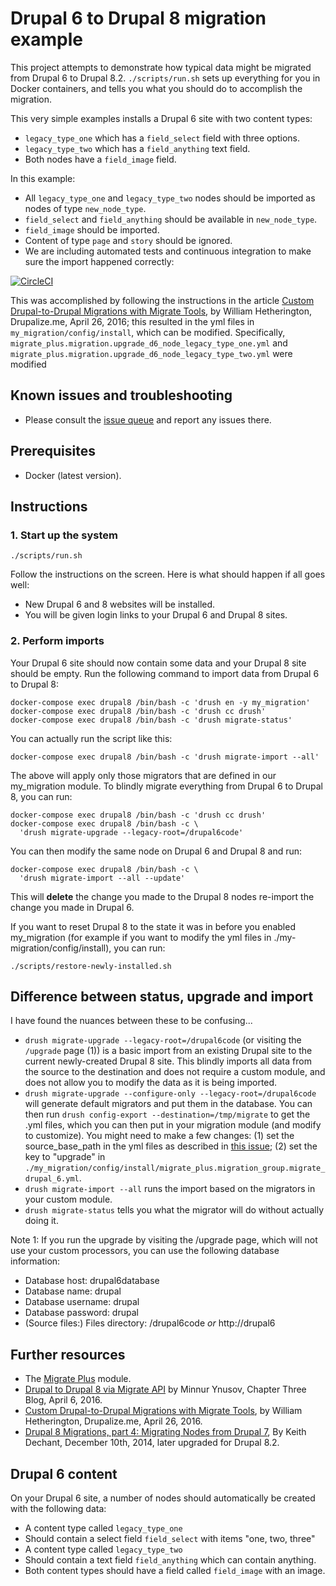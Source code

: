 Drupal 6 to Drupal 8 migration example
=====

This project attempts to demonstrate how typical data might be migrated from
Drupal 6 to Drupal 8.2. `./scripts/run.sh` sets up everything for you in
Docker containers, and tells you what you should do to accomplish the
migration.

This very simple examples installs a Drupal 6 site with two content types:

 * `legacy_type_one` which has a `field_select` field with three options.
 * `legacy_type_two` which has a `field_anything` text field.
 * Both nodes have a `field_image` field.

In this example:

 * All `legacy_type_one` and `legacy_type_two` nodes should be imported as
   nodes of type `new_node_type`.
 * `field_select` and `field_anything` should be available in `new_node_type`.
 * `field_image` should be imported.
 * Content of type `page` and `story` should be ignored.
 * We are including automated tests and continuous integration to make sure the
   import happened correctly:

[![CircleCI](https://circleci.com/gh/alberto56/d6_to_d8_migration_example/tree/master.svg?style=svg)](https://circleci.com/gh/alberto56/d6_to_d8_migration_example/tree/master)

This was accomplished by following the instructions in the article [Custom Drupal-to-Drupal Migrations with Migrate Tools](https://drupalize.me/blog/201605/custom-drupal-drupal-migrations-migrate-tools), by William Hetherington, Drupalize.me, April 26, 2016; this resulted in
the yml files in `my_migration/config/install`, which can be modified.
Specifically, `migrate_plus.migration.upgrade_d6_node_legacy_type_one.yml` and
`migrate_plus.migration.upgrade_d6_node_legacy_type_two.yml` were modified

Known issues and troubleshooting
-----

 * Please consult the [issue queue](https://github.com/alberto56/d6_to_d8_migration_example/issues) and report any issues there.

Prerequisites
-----

 * Docker (latest version).

Instructions
-----

### 1. Start up the system

    ./scripts/run.sh

Follow the instructions on the screen. Here is what should happen if all goes
well:

 * New Drupal 6 and 8 websites will be installed.
 * You will be given login links to your Drupal 6 and Drupal 8 sites.

### 2. Perform imports

Your Drupal 6 site should now contain some data and your Drupal 8 site should
be empty. Run the following command to import data from Drupal 6 to Drupal 8:

    docker-compose exec drupal8 /bin/bash -c 'drush en -y my_migration'
    docker-compose exec drupal8 /bin/bash -c 'drush cc drush'
    docker-compose exec drupal8 /bin/bash -c 'drush migrate-status'

You can actually run the script like this:

    docker-compose exec drupal8 /bin/bash -c 'drush migrate-import --all'

The above will apply only those migrators that are defined in our
my_migration module. To blindly migrate everything from Drupal 6
to Drupal 8, you can run:

    docker-compose exec drupal8 /bin/bash -c 'drush cc drush'
    docker-compose exec drupal8 /bin/bash -c \
      'drush migrate-upgrade --legacy-root=/drupal6code'

You can then modify the same node on Drupal 6 and Drupal 8 and run:

    docker-compose exec drupal8 /bin/bash -c \
      'drush migrate-import --all --update'

This will **delete** the change you made to the Drupal 8 nodes
re-import the change you made in Drupal 6.

If you want to reset Drupal 8 to the state it was in before you
enabled my_migration (for example if you want to modify the yml files
in ./my-migration/config/install), you can run:

    ./scripts/restore-newly-installed.sh

Difference between status, upgrade and import
-----

I have found the nuances between these to be confusing...

 * `drush migrate-upgrade --legacy-root=/drupal6code` (or visiting the
   `/upgrade` page (1)) is a basic import from an existing Drupal site to the
   current newly-created Drupal 8 site. This blindly imports all data from the
   source to the destination and does not require a custom module, and does not
   allow you to modify the data as it is being imported.
 * `drush migrate-upgrade --configure-only --legacy-root=/drupal6code` will
   generate default migrators and put them in the database. You can then run
   `drush config-export --destination=/tmp/migrate` to get the .yml files, which
   you can then put in your migration module (and modify to customize). You
   might need to make a few changes: (1) set the source_base_path in the yml
   files as described in [this issue](https://www.drupal.org/node/2827914);
   (2) set the key to "upgrade" in `./my_migration/config/install/migrate_plus.migration_group.migrate_drupal_6.yml`.
 * `drush migrate-import --all` runs the import based on the migrators in your
   custom module.
 * `drush migrate-status` tells you what the migrator will do without actually
   doing it.

Note 1: If you run the upgrade by visiting the /upgrade page, which will not
use your custom processors, you can use the following database information:

  * Database host: drupal6database
  * Database name: drupal
  * Database username: drupal
  * Database password: drupal
  * (Source files:) Files directory: /drupal6code _or_ http://drupal6

Further resources
-----

 * The [Migrate Plus](http://drupal.org/project/migrate_plus) module.
 * [Drupal to Drupal 8 via Migrate API](https://www.chapterthree.com/blog/drupal-to-drupal-8-via-migrate-api)
   by Minnur Ynusov, Chapter Three Blog, April 6, 2016.
 * [Custom Drupal-to-Drupal Migrations with Migrate Tools](https://drupalize.me/blog/201605/custom-drupal-drupal-migrations-migrate-tools),
   by William Hetherington, Drupalize.me, April 26, 2016.
 * [Drupal 8 Migrations, part 4: Migrating Nodes from Drupal 7](http://www.metaltoad.com/blog/migrating-nodes-drupal-7-to-drupal-8), By Keith Dechant, December 10th, 2014, later upgraded for Drupal 8.2.

Drupal 6 content
-----

On your Drupal 6 site, a number of nodes should automatically be created with
the following data:

 * A content type called `legacy_type_one`
  * Should contain a select field `field_select` with items "one, two, three"
 * A content type called `legacy_type_two`
  * Should contain a text field `field_anything` which can contain anything.
 * Both content types should have a field called `field_image` with an image.

